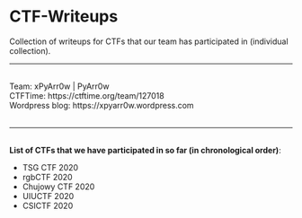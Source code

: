 # CTF-Writeups
Collection of writeups for CTFs that our team has participated in (individual collection).
<br />
<hr>
<br />
Team: xPyArr0w | PyArr0w <br />
CTFTime: https://ctftime.org/team/127018 <br />
Wordpress blog: https://xpyarr0w.wordpress.com <br />
<br />
<hr>
<br />
<strong>List of CTFs that we have participated in so far (in chronological order)</strong>:
  <ul>
      <li>TSG CTF 2020 </li>
      <li>rgbCTF 2020 </li>
      <li>Chujowy CTF 2020 </li>
      <li>UIUCTF 2020 </li>
      <li>CSICTF 2020 </li>
   <ul>

